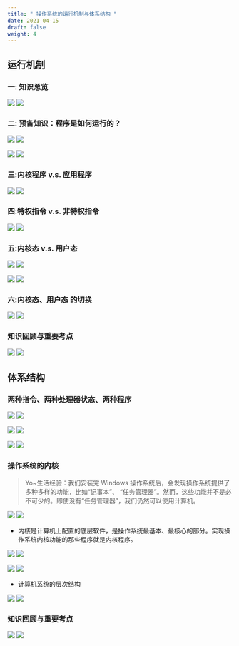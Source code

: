 ```yaml
---
title: " 操作系统的运行机制与体系结构 "
date: 2021-04-15
draft: false
weight: 4
---
```


##  运行机制 

### 一: 知识总览


![](../.././img/微信截图_20220201164755.png)
![](../../../img/微信截图_20220201164755.png)

### 二: 预备知识：程序是如何运行的？

![](../.././img/微信截图_20220201171051.png)
![](../../../img/微信截图_20220201171051.png)

![](../.././img/微信截图_20220201171200.png)
![](../../../img/微信截图_20220201171200.png)

### 三:内核程序 v.s. 应用程序

![](../.././img/微信截图_20220201171410.png)
![](../../../img/微信截图_20220201171410.png)


### 四:特权指令 v.s. 非特权指令

![](../.././img/微信截图_20220201171603.png)
![](../../../img/微信截图_20220201171603.png)

### 五:内核态 v.s. 用户态

![](../.././img/微信截图_20220201171751.png)
![](../../../img/微信截图_20220201171751.png)

![](../.././img/微信截图_20220201171920.png)
![](../../../img/微信截图_20220201171920.png)

### 六:内核态、用户态 的切换

![](../.././img/微信截图_20220201172032.png)
![](../../../img/微信截图_20220201172032.png)

### 知识回顾与重要考点

![](../.././img/微信截图_20220201172210.png)
![](../../../img/微信截图_20220201172210.png)


##  体系结构

### 两种指令、两种处理器状态、两种程序

 ![](../.././img/微信截图_20220201172403.png)
 ![](../../../img/微信截图_20220201172403.png)
 
![](../.././img/微信截图_20220201172542.png)
![](../../../img/微信截图_20220201172542.png)


![](../.././img/微信截图_20220201172707.png)
![](../../../img/微信截图_20220201172707.png)

### 操作系统的内核

> Yo~生活经验：我们安装完 Windows 操作系统后，会发现操作系统提供了多种多样的功能，比如“记事本”、
  “任务管理器”。然而，这些功能并不是必不可少的。即使没有“任务管理器”，我们仍然可以使用计算机。

![](../.././img/微信截图_20220201172831.png)
![](../../../img/微信截图_20220201172831.png)

+ 内核是计算机上配置的底层软件，是操作系统最基本、最核心的部分。实现操作系统内核功能的那些程序就是内核程序。

![](../.././img/微信截图_20220201173012.png)
![](../../../img/微信截图_20220201173012.png)

![](../.././img/微信截图_20220201173143.png)
![](../../../img/微信截图_20220201173143.png)

+ 计算机系统的层次结构

![](../.././img/微信截图_20220201173308.png)
![](../../../img/微信截图_20220201173308.png)

### 知识回顾与重要考点

![](../.././img/微信截图_20220201173419.png)
![](../../../img/微信截图_20220201173419.png)



 